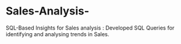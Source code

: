# Sales-Analysis-
SQL-Based Insights for Sales analysis : Developed SQL Queries   for identifying and analysing trends in Sales.
